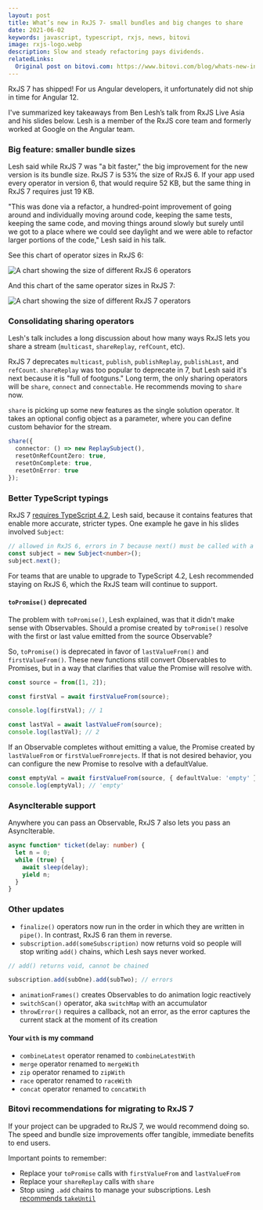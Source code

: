 ```yaml
---
layout: post
title: What’s new in RxJS 7- small bundles and big changes to share
date: 2021-06-02
keywords: javascript, typescript, rxjs, news, bitovi
image: rxjs-logo.webp
description: Slow and steady refactoring pays dividends.
relatedLinks:
  Original post on bitovi.com: https://www.bitovi.com/blog/whats-new-in-rxjs-7-small-bundles-and-big-changes-to-share
---
```


RxJS 7 has shipped! For us Angular developers, it unfortunately did not ship in time for Angular 12.

I've summarized key takeaways from Ben Lesh’s talk from RxJS Live Asia and his slides below. Lesh is a member of the RxJS core team and formerly worked at Google on the Angular team.

### Big feature: smaller bundle sizes

Lesh said while RxJS 7 was "a bit faster," the big improvement for the new version is its bundle size. RxJS 7 is 53% the size of RxJS 6. If your app used every operator in version 6, that would require 52 KB, but the same thing in RxJS 7 requires just 19 KB.

"This was done via a refactor, a hundred-point improvement of going around and individually moving around code, keeping the same tests, keeping the same code, and moving things around slowly but surely until we got to a place where we could see daylight and we were able to refactor larger portions of the code," Lesh said in his talk.

See this chart of operator sizes in RxJS 6:

![A chart showing the size of different RxJS 6 operators](rxjs6-size.webp)

And this chart of the same operator sizes in RxJS 7:

![A chart showing the size of different RxJS 7 operators](rxjs7-size.webp)

### Consolidating sharing operators

Lesh's talk includes a long discussion about how many ways RxJS lets you share a stream (`multicast`, `shareReplay`, `refCount`, etc).

RxJS 7 deprecates `multicast`, `publish`, `publishReplay`, `publishLast`, and `refCount`. `shareReplay` was too popular to deprecate in 7, but Lesh said it's next because it is "full of footguns." Long term, the only sharing operators will be `share`, `connect` and `connectable`. He recommends moving to `share` now.

`share` is picking up some new features as the single solution operator. It takes an optional config object as a parameter, where you can define custom behavior for the stream.

```typescript
share({
  connector: () => new ReplaySubject(),
  resetOnRefCountZero: true,
  resetOnComplete: true,
  resetOnError: true
});
```

### Better TypeScript typings

RxJS 7 [requires TypeScript 4.2](https://github.com/ReactiveX/rxjs/blob/6bd1c5f3cf0e387973b44698c48bc933e8c528aa/package.json#L9), Lesh said, because it contains features that enable more accurate, stricter types. One example he gave in his slides involved `Subject`:

```typescript
// allowed in RxJS 6, errors in 7 because next() must be called with a number
const subject = new Subject<number>();
subject.next();
```

For teams that are unable to upgrade to TypeScript 4.2, Lesh recommended staying on RxJS 6, which the RxJS team will continue to support.

#### `toPromise()` deprecated

The problem with `toPromise()`, Lesh explained, was that it didn't make sense with Observables. Should a promise created by `toPromise()` resolve with the first or last value emitted from the source Observable?

So, `toPromise()` is deprecated in favor of `lastValueFrom()` and `firstValueFrom()`. These new functions still convert Observables to Promises, but in a way that clarifies that value the Promise will resolve with.

```typescript
const source = from([1, 2]);

const firstVal = await firstValueFrom(source);

console.log(firstVal); // 1

const lastVal = await lastValueFrom(source);
console.log(lastVal); // 2
```

If an Observable completes without emitting a value, the Promise created by `lastValueFrom` or `firstValueFromrejects`. If that is not desired behavior, you can configure the new Promise to resolve with a defaultValue.

```typescript
const emptyVal = await firstValueFrom(source, { defaultValue: 'empty' });
console.log(emptyVal); // 'empty'
```

### AsyncIterable support

Anywhere you can pass an Observable, RxJS 7 also lets you pass an AsyncIterable.

```typescript
async function* ticket(delay: number) {
  let n = 0;
  while (true) {
    await sleep(delay);
    yield n;
  }
}
```

### Other updates

- `finalize()` operators now run in the order in which they are written in `pipe()`. In contrast, RxJS 6 ran them in reverse.
- `subscription.add(someSubscription)` now returns void so people will stop writing `add()` chains, which Lesh says never worked.

```typescript
// add() returns void, cannot be chained

subscription.add(subOne).add(subTwo); // errors
```

- `animationFrames()` creates Observables to do animation logic reactively
- `switchScan()` operator, aka `switchMap` with an accumulator
- `throwError()` requires a callback, not an error, as the error captures the current stack at the moment of its creation

#### Your `with` is my command

- `combineLatest` operator renamed to `combineLatestWith`
- `merge` operator renamed to `mergeWith`
- `zip` operator renamed to `zipWith`
- `race` operator renamed to `raceWith`
- `concat` operator renamed to `concatWith`

### Bitovi recommendations for migrating to RxJS 7

If your project can be upgraded to RxJS 7, we would recommend doing so. The speed and bundle size improvements offer tangible, immediate benefits to end users.

Important points to remember:

- Replace your `toPromise` calls with `firstValueFrom` and `lastValueFrom`
- Replace your `shareReplay` calls with `share`
- Stop using `.add` chains to manage your subscriptions. Lesh [recommends `takeUntil`](https://medium.com/@benlesh/rxjs-dont-unsubscribe-6753ed4fda87)
